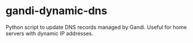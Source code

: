 # gandi-dynamic-dns

Python script to update DNS records managed by Gandi. Useful for home servers with dynamic IP addresses.
